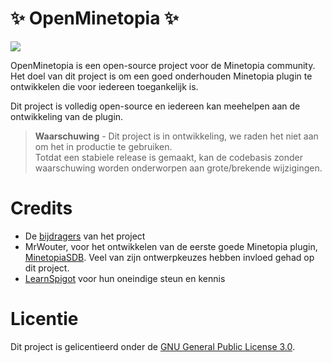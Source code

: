 # ✨ OpenMinetopia ✨
[![](https://dcbadge.limes.pink/api/server/Tz6MebCjrw)](https://discord.gg/Tz6MebCjrw)

OpenMinetopia is een open-source project voor de Minetopia community. 
Het doel van dit project is om een goed onderhouden Minetopia plugin te ontwikkelen die voor iedereen toegankelijk is. 

Dit project is volledig open-source en iedereen kan meehelpen aan de ontwikkeling van de plugin.

> **Waarschuwing** - Dit project is in ontwikkeling, we raden het niet aan om het in productie te gebruiken.  
> Totdat een stabiele release is gemaakt, kan de codebasis zonder waarschuwing worden onderworpen aan grote/brekende wijzigingen.

# Credits
* De [bijdragers](https://github.com/DuranDevelopment/openminetopia/graphs/contributors) van het project
* MrWouter, voor het ontwikkelen van de eerste goede Minetopia plugin, [MinetopiaSDB](https://minetopiasdb.nl/). Veel van zijn ontwerpkeuzes hebben invloed gehad op dit project.
* [LearnSpigot](https://learnspigot.com) voor hun oneindige steun en kennis

# Licentie
Dit project is gelicentieerd onder de [GNU General Public License 3.0](LICENSE).
